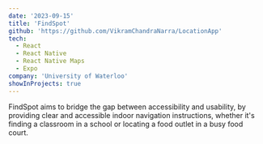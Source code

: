```yaml
---
date: '2023-09-15'
title: 'FindSpot'
github: 'https://github.com/VikramChandraNarra/LocationApp'
tech:
  - React
  - React Native
  - React Native Maps
  - Expo
company: 'University of Waterloo'
showInProjects: true
---
```


FindSpot aims to bridge the gap between accessibility and usability, by providing clear and accessible indoor navigation instructions, whether it's finding a classroom in a school or locating a food outlet in a busy food court.
